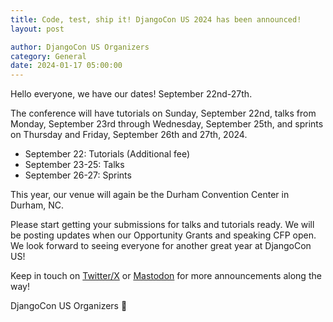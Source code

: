 ```yaml
---
title: Code, test, ship it! DjangoCon US 2024 has been announced!
layout: post

author: DjangoCon US Organizers
category: General
date: 2024-01-17 05:00:00
---
```


Hello everyone, we have our dates! September 22nd-27th.

The conference will have tutorials on Sunday, September 22nd, talks from Monday, September 23rd through Wednesday, September 25th, and sprints on Thursday and Friday, September 26th and 27th, 2024.

- September 22: Tutorials (Additional fee)
- September 23-25: Talks
- September 26-27: Sprints

This year, our venue will again be the Durham Convention Center in Durham, NC.

Please start getting your submissions for talks and tutorials ready. We will be posting updates when our Opportunity Grants and speaking CFP open.
We look forward to seeing everyone for another great year at DjangoCon US!

Keep in touch on [Twitter/X](https://twitter.com/djangocon) or [Mastodon](https://fosstodon.org/@djangocon) for more announcements along the way!

DjangoCon US Organizers 🐂

